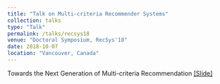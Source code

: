 ```yaml
---
title: "Talk on Multi-criteria Recommender Systems"
collection: talks
type: "Talk"
permalink: /talks/recsys18
venue: "Doctoral Symposium, RecSys'18"
date: 2018-10-07
location: "Vancouver, Canada"
---
```


Towards the Next Generation of Multi-criteria Recommendation
[[Slide]](http://roger-zhe-li.github.io/files/recsys18.pdf)
